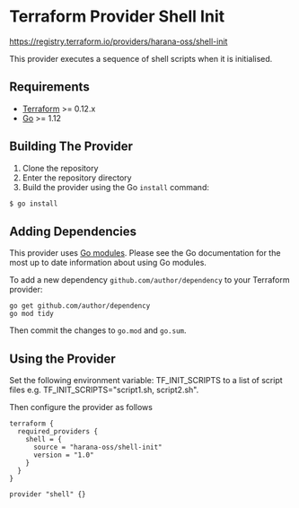 Terraform Provider Shell Init
==========================================================
https://registry.terraform.io/providers/harana-oss/shell-init

This provider executes a sequence of shell scripts when it is initialised.

Requirements
------------

-	[Terraform](https://www.terraform.io/downloads.html) >= 0.12.x
-	[Go](https://golang.org/doc/install) >= 1.12

Building The Provider
---------------------

1. Clone the repository
1. Enter the repository directory
1. Build the provider using the Go `install` command: 
```sh
$ go install
```

Adding Dependencies
---------------------

This provider uses [Go modules](https://github.com/golang/go/wiki/Modules).
Please see the Go documentation for the most up to date information about using Go modules.

To add a new dependency `github.com/author/dependency` to your Terraform provider:

```
go get github.com/author/dependency
go mod tidy
```

Then commit the changes to `go.mod` and `go.sum`.


Using the Provider
----------------------

Set the following environment variable: TF_INIT_SCRIPTS to a list of script files e.g. TF_INIT_SCRIPTS="script1.sh, script2.sh".

Then configure the provider as follows

```
terraform {
  required_providers {
    shell = {
      source = "harana-oss/shell-init"
      version = "1.0"
    }
  }
}

provider "shell" {}
```